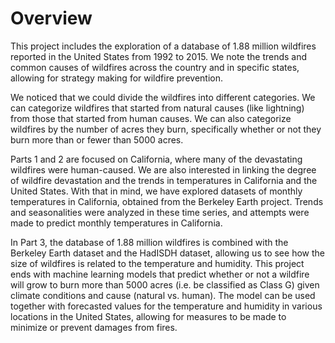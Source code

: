 # Overview
This project includes the exploration of a database of 1.88 million wildfires reported in the United States from 1992 to 2015. We note the trends and common causes of wildfires across the country and in specific states, allowing for strategy making for wildfire prevention.

We noticed that we could divide the wildfires into different categories. We can categorize wildfires that started from natural causes (like lightning) from those that started from human causes. We can also categorize wildfires by the number of acres they burn, specifically whether or not they burn more than or fewer than 5000 acres.

Parts 1 and 2 are focused on California, where many of the devastating wildfires were human-caused. We are also interested in linking the degree of wildfire devastation and the trends in temperatures in California and the United States. With that in mind, we have explored datasets of monthly temperatures in California, obtained from the Berkeley Earth project. Trends and seasonalities were analyzed in these time series, and attempts were made to predict monthly temperatures in California.

In Part 3, the database of 1.88 million wildfires is combined with the Berkeley Earth dataset and the HadISDH dataset, allowing us to see how the size of wildfires is related to the temperature and humidity. This project ends with machine learning models that predict whether or not a wildfire will grow to burn more than 5000 acres (i.e. be classified as Class G) given climate conditions and cause (natural vs. human). The model can be used together with forecasted values for the temperature and humidity in various locations in the United States, allowing for measures to be made to minimize or prevent damages from fires.
